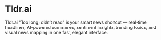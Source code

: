 # Tldr.ai
Tldr.ai "Too long; didn’t read" is your smart news shortcut — real-time headlines, AI-powered summaries, sentiment insights, trending topics, and visual news mapping in one fast, elegant interface.
